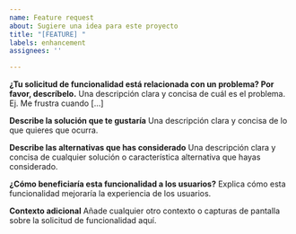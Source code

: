 ```yaml
---
name: Feature request
about: Sugiere una idea para este proyecto
title: "[FEATURE] "
labels: enhancement
assignees: ''

---
```


**¿Tu solicitud de funcionalidad está relacionada con un problema? Por favor, descríbelo.**
Una descripción clara y concisa de cuál es el problema. Ej. Me frustra cuando [...]

**Describe la solución que te gustaría**
Una descripción clara y concisa de lo que quieres que ocurra.

**Describe las alternativas que has considerado**
Una descripción clara y concisa de cualquier solución o característica alternativa que hayas considerado.

**¿Cómo beneficiaría esta funcionalidad a los usuarios?**
Explica cómo esta funcionalidad mejoraría la experiencia de los usuarios.

**Contexto adicional**
Añade cualquier otro contexto o capturas de pantalla sobre la solicitud de funcionalidad aquí. 